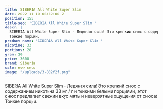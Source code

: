 ```yaml
---
title: SIBERIA All White Super Slim
date: 2022-11-10 06:32:00 Z
position: 155
title-seo: 'SIBERIA All White Super Slim '
descr: |
  SIBERIA All White Super Slim - Ледяная сила! Это крепкий снюс с содержанием никотина 33 мг / г и тонкими белыми порциями, этот снюс предлагает свежий вкус мяты и невероятные ощущения от снюса!
  Тонкие порции.
product-name: 'SIBERIA All White Super Slim '
nicotine: 33
portions: 20
gram: 20
price: 3600
brand: Siberia
sale: new-snus
image: "/uploads/3-802f2f.png"
---
```


SIBERIA All White Super Slim - Ледяная сила! Это крепкий снюс с содержанием никотина 33 мг / г и тонкими белыми порциями, этот снюс предлагает свежий вкус мяты и невероятные ощущения от снюса!
Тонкие порции.
